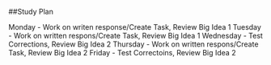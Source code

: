 ##Study Plan

Monday - Work on writen response/Create Task, Review Big Idea 1
Tuesday - Work on written respons/Create Task, Review Big Idea 1
Wednesday - Test Corrections, Review Big Idea 2
Thursday  - Work on written respons/Create Task, Review Big Idea 2
Friday - Test Correctoins, Review Big Idea 2
